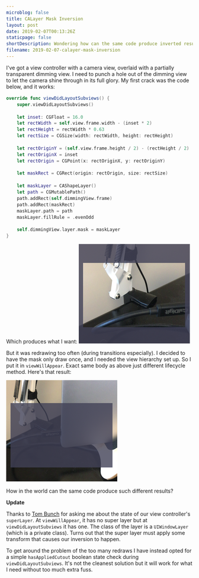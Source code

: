```yaml
---
microblog: false
title: CALayer Mask Inversion
layout: post
date: 2019-02-07T00:13:26Z
staticpage: false
shortDescription: Wondering how can the same code produce inverted results?
filename: 2019-02-07-calayer-mask-inversion
---
```

I've got a view controller with a camera view, overlaid with a partially transparent dimming view. I need to punch a hole out of the dimming view to let the camera shine through in its full glory. My first crack was the code below, and it works:

```swift
override func viewDidLayoutSubviews() {
    super.viewDidLayoutSubviews()

    let inset: CGFloat = 16.0
    let rectWidth = self.view.frame.width - (inset * 2)
    let rectHeight = rectWidth * 0.63
    let rectSize = CGSize(width: rectWidth, height: rectHeight)

    let rectOriginY = (self.view.frame.height / 2) - (rectHeight / 2)
    let rectOriginX = inset
    let rectOrigin = CGPoint(x: rectOriginX, y: rectOriginY)

    let maskRect = CGRect(origin: rectOrigin, size: rectSize)

    let maskLayer = CAShapeLayer()
    let path = CGMutablePath()
    path.addRect(self.dimmingView.frame)
    path.addRect(maskRect)
    maskLayer.path = path
    maskLayer.fillRule = .evenOdd

    self.dimmingView.layer.mask = maskLayer
}
```

Which produces what I want:
![](assets/correct-mask.png)

But it was redrawing too often (during transitions especially). I decided to have the mask only draw once, and I needed the view hierarchy set up. So I put it in `viewWillAppear`. Exact same body as above just different lifecycle method. Here's that result:

![](assets/sad-mask.png)

How in the world can the same code produce such different results?

**Update**

Thanks to [Tom Bunch](https://twitter.com/tbunch) for asking me about the state of our view controller's `superLayer`. At `viewWillAppear`, it has no super layer but at `viewDidLayoutSubviews` it has one. The class of the layer is a `UIWindowLayer` (which is a private class). Turns out that the super layer must apply some transform that causes our inversion to happen.

To get around the problem of the too many redraws I have instead opted for a simple `hasAppliedCutout` boolean state check during `viewDidLayoutSubviews`. It's not the cleanest solution but it will work for what I need without too much extra fuss.